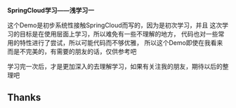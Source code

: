 **SpringCloud学习——浅学习一**

这个Demo是初步系统性接触SpringCloud而写的，因为是初次学习，并且
这次学习的目标是在使用层面上学习，所以难免有一些不理解的地方，
代码也对一些常用的特性进行了尝试，所以可能代码而不够优雅，
所以这个Demo即使在我看来而是不完美的，有需要的朋友的话，仅供参考吧

学习完一次后，才是更加深入的去理解学习，如果有关注我的朋友，期待以后的整理吧


## Thanks